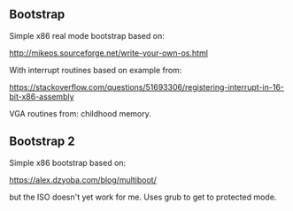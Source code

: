 Bootstrap
-----------

Simple x86 real mode bootstrap based on:

http://mikeos.sourceforge.net/write-your-own-os.html

With interrupt routines based on example from:

https://stackoverflow.com/questions/51693306/registering-interrupt-in-16-bit-x86-assembly

VGA routines from: childhood memory.


Bootstrap 2
------------

Simple x86 bootstrap based on:

https://alex.dzyoba.com/blog/multiboot/

but the ISO doesn't yet work for me. Uses grub to get to protected mode.
